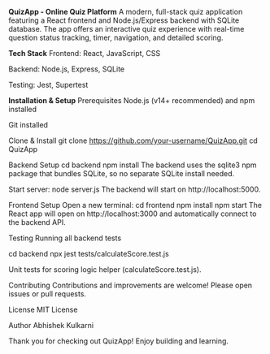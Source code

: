 **QuizApp - Online Quiz Platform**
A modern, full-stack quiz application featuring a React frontend and Node.js/Express backend with SQLite database. 
The app offers an interactive quiz experience with real-time question status tracking, timer, navigation, and detailed scoring.

**Tech Stack**
Frontend: React, JavaScript, CSS

Backend: Node.js, Express, SQLite

Testing: Jest, Supertest

 
**Installation & Setup**
Prerequisites
Node.js (v14+ recommended) and npm installed

Git installed

Clone & Install
git clone https://github.com/your-username/QuizApp.git
cd QuizApp

Backend Setup
cd backend
npm install
The backend uses the sqlite3 npm package that bundles SQLite, so no separate SQLite install needed.

Start server:
node server.js
The backend will start on http://localhost:5000.

Frontend Setup
Open a new terminal:
cd frontend
npm install
npm start
The React app will open on http://localhost:3000 and automatically connect to the backend API.


Testing
Running all backend tests

cd backend
npx jest tests/calculateScore.test.js  

Unit tests for scoring logic helper (calculateScore.test.js).


Contributing
Contributions and improvements are welcome! Please open issues or pull requests.

License
MIT License

Author
Abhishek Kulkarni

Thank you for checking out QuizApp! Enjoy building and learning.
